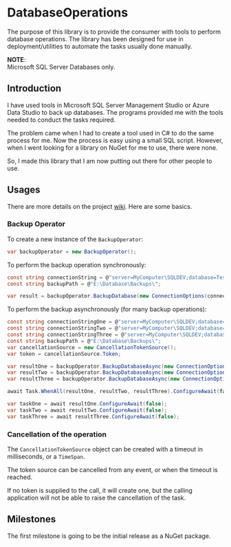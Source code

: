 # DatabaseOperations

The purpose of this library is to provide the consumer with tools to perform database operations.  The library has been designed for use in deployment/utilities to automate the tasks usually done manually.

**NOTE**:<br />
Microsoft SQL Server Databases only.

## Introduction

I have used tools in Microsoft SQL Server Management Studio or Azure Data Studio to back up databases.  The programs provided me with the tools needed to conduct the tasks required.

The problem came when I had to create a tool used in C# to do the same process for me. Now the process is easy using a small SQL script. However, when I went looking for a library on NuGet for me to use, there were none.

So, I made this library that I am now putting out there for other people to use.

## Usages

There are more details on the project [wiki](https://github.com/daeer73/DatabaseOperations/wiki).  Here are some basics.

### Backup Operator

To create a new instance of the `BackupOperator`:

```csharp
var backupOperator = new BackupOperator();
```

To perform the backup operation synchronously:

```csharp
const string connectionString = @"server=MyComputer\SQLDEV;database=TestDatabase;Integrated Security=SSPI;Connect Timeout=5;";
const string backupPath = @"E:\Database\Backups\";

var result = backupOperator.BackupDatabase(new ConnectionOptions(connectionString, backupPath));
```

To perform the backup asynchronously (for many backup operations):

```csharp
const string connectionStringOne = @"server=MyComputer\SQLDEV;database=DatabaseOne;Integrated Security=SSPI;Connect Timeout=5;";
const string connectionStringTwo = @"server=MyComputer\SQLDEV;database=DatabaseTwo;Integrated Security=SSPI;Connect Timeout=5;";
const string connectionStringThree = @"server=MyComputer\SQLDEV;database=DatabaseTwo;Integrated Security=SSPI;Connect Timeout=5;";
const string backupPath = @"E:\Database\Backups\";
var cancellationSource = new CancellationTokenSource();
var token = cancellationSource.Token;

var resultOne = backupOperator.BackupDatabaseAsync(new ConnectionOptions(connectionStringOne, backupPath), token);
var resultTwo = backupOperator.BackupDatabaseAsync(new ConnectionOptions(connectionStringTwo, backupPath), token);
var resultThree = backupOperator.BackupDatabaseAsync(new ConnectionOptions(connectionStringThree, backupPath), token);

await Task.WhenAll(resultOne, resultTwo, resultThree).ConfigureAwait(false);

var taskOne = await resultOne.ConfigureAwait(false);
var taskTwo = await resultTwo.ConfigureAwait(false);
var taskThree = await resultThree.ConfigureAwait(false);
```

### Cancellation of the operation

The `CancellationTokenSource` object can be created with a timeout in milliseconds, or a `TimeSpan`.

The token source can be cancelled from any event, or when the timeout is reached.

If no token is supplied to the call, it will create one, but the calling application will not be able to raise the cancellation of the task.

## Milestones

The first milestone is going to be the initial release as a NuGet package.
